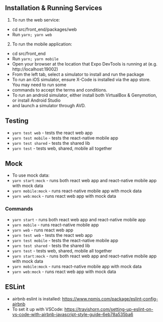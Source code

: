 ## Installation & Running Services

1. To run the web service:

- cd src/front_end/packages/web
- Run `yarn; yarn web`

2. To run the mobile application:

- cd src/front_end
- Run `yarn; yarn mobile`
- Open your browser at the location that Expo DevTools is running at (e.g. http://localhost:19002)
- From the left tab, select a simulator to install and run the package
- To run an iOS simulator, ensure X-Code is installed via the app store. You may need to run some
- commands to accept the terms and conditions.
- To run an android simulator, either install both VirtualBox & Genymotion, or install Android Studio
- and launch a simulator through AVD.

## Testing
- `yarn test web` - tests the react web app
- `yarn test mobile` - tests the react-native mobile app
- `yarn test shared` - tests the shared lib
- `yarn test` - tests web, shared, mobile all together

## Mock
- To use mock data:
- `yarn start:mock` - runs both react web app and react-native mobile app with mock data
- `yarn mobile:mock` - runs react-native mobile app with mock data
- `yarn web:mock` - runs react web app with mock data

### Commands
- `yarn start` - runs both react web app and react-native mobile app
- `yarn mobile` - runs react-native mobile app
- `yarn web` - runs react web app
- `yarn test web` - tests the react web app
- `yarn test mobile` - tests the react-native mobile app
- `yarn test shared` - tests the shared lib
- `yarn test` - tests web, shared, mobile all together
- `yarn start:mock` - runs both react web app and react-native mobile app with mock data
- `yarn mobile:mock` - runs react-native mobile app with mock data
- `yarn web:mock` - runs react web app with mock data

## ESLint
- airbnb eslint is installed: https://www.npmjs.com/package/eslint-config-airbnb
- To set it up with VSCode: https://travishorn.com/setting-up-eslint-on-vs-code-with-airbnb-javascript-style-guide-6eb78a535ba6